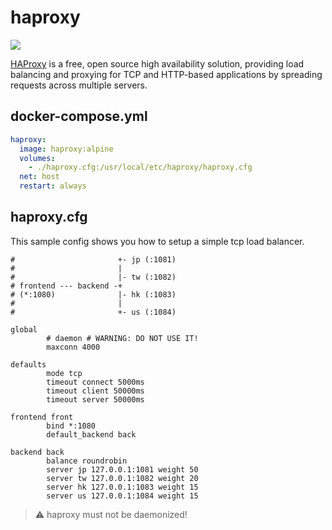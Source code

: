haproxy
=======

![](https://badge.imagelayers.io/library/haproxy:alpine.svg)

[HAProxy][1] is a free, open source high availability solution, providing load
balancing and proxying for TCP and HTTP-based applications by spreading
requests across multiple servers.

## docker-compose.yml

```yaml
haproxy:
  image: haproxy:alpine
  volumes:
    - ./haproxy.cfg:/usr/local/etc/haproxy/haproxy.cfg
  net: host
  restart: always
```

## haproxy.cfg

This sample config shows you how to setup a simple tcp load balancer.

```
#                       +- jp (:1081)
#                       |
#                       |- tw (:1082)
# frontend --- backend -+  
# (*:1080)              |- hk (:1083)
#                       |
#                       +- us (:1084)

global
        # daemon # WARNING: DO NOT USE IT!
        maxconn 4000

defaults
        mode tcp
        timeout connect 5000ms
        timeout client 50000ms
        timeout server 50000ms

frontend front
        bind *:1080
        default_backend back

backend back
        balance roundrobin
        server jp 127.0.0.1:1081 weight 50
        server tw 127.0.0.1:1082 weight 20
        server hk 127.0.0.1:1083 weight 15
        server us 127.0.0.1:1084 weight 15
```

> :warning: haproxy must not be daemonized!

[1]: http://www.haproxy.org/
